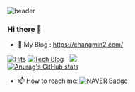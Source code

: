 ![header](https://capsule-render.vercel.app/api?type=waving&color=gradient&height=300&section=header&text=Welcome👯&fontSize=70)
### Hi there 👋
- 🌱 My Blog : https://changmin2.com/

[![Hits](https://hits.seeyoufarm.com/api/count/incr/badge.svg?url=https%3A%2F%2Fgithub.com%2Fchangmin2&count_bg=%2343433D&title_bg=%23555555&icon=github.svg&icon_color=%23E7E7E7&title=%EB%B0%A9%EB%AC%B8%EC%9E%90%EC%88%98&edge_flat=false)](https://hits.seeyoufarm.com)
[![Tech Blog](https://img.shields.io/badge/Blog-FF5722?style=flat-square&logo=blogger&logoColor=white)](https://changmin2.com/)
<a href="https://www.instagram.com/changmin0424/">
    <img 
        src="http://img.shields.io/badge/-Instagram-black?style=flat&logo=Instagram&link=https://instagram.com/alpox.dev/"
        style="height : auto; margin-left : 10px; margin-right : 10px;"/>
</a>
<br/>
[![Anurag's GitHub stats](https://github-readme-stats.vercel.app/api?username=changmin2&&show_icons=true&theme=radical)](https://github.com/anuraghazra/github-readme-stats)<br/>
- 📫 How to reach me: [![NAVER Badge](https://img.shields.io/badge/Naver-03C75A?style=flat-square&logo=Naer&logoColor=white&link=mailto:dlckdals9467@naver.com)](mailto:dlckals9467@naver.com)
<!--
**changmin2/changmin2** is a ✨ _special_ ✨ repository because its `README.md` (this file) appears on your GitHub profile.

Here are some ideas to get you started:

- 🔭 I’m currently working on ...
- 🌱 I’m currently learning ...
- 👯 I’m looking to collaborate on ...
- 🤔 I’m looking for help with ...
- 💬 Ask me about ...
- 📫 How to reach me: ...
- 😄 Pronouns: ...
- ⚡ Fun fact: ...
-->
